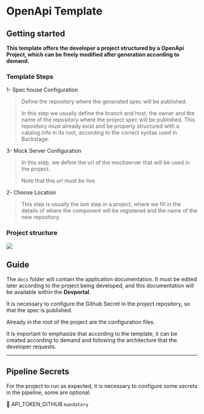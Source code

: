 # OpenApi Template

## Getting started

**This template offers the developer a project structured by a OpenApi Project, which can be freely modified after generation according to demand.**

### Template Steps

1- Spec house Configuration

> Define the repository where the generated spec will be published.
>
> In this step we usually define the branch and host, the owner and the name of the repository where the project spec will be published.
> This repository must already exist and be properly structured with a catalog.info in its root, according to the correct syntax used in Backstage.



3- Mock Server Configuration

> In this step, we define the url of the mockserver that will be used in the project.
>
> Note that this url must be live.



2- Choose Location

> This step is usually the last step in a project, where we fill in the details of where the component will be registered and the name of the new repository.


### Project structure

<img src="./imgs/image1.png"/>

## Guide


The `docs` folder will contain the application documentation. It must be edited later according to the project being developed, and this documentation will be available within the **Devportal**.

It is necessary to configure the Github Secret in the project repository, so that the spec is published.

Already in the root of the project are the configuration files.

It is important to emphasize that according to the template, it can be created according to demand and following the architecture that the developer requests.

---

## Pipeline Secrets
For the project to run as expected, it is necessary to configure some secrets in the pipeline, some are optional.

:key: API_TOKEN_GITHUB `mandatory`